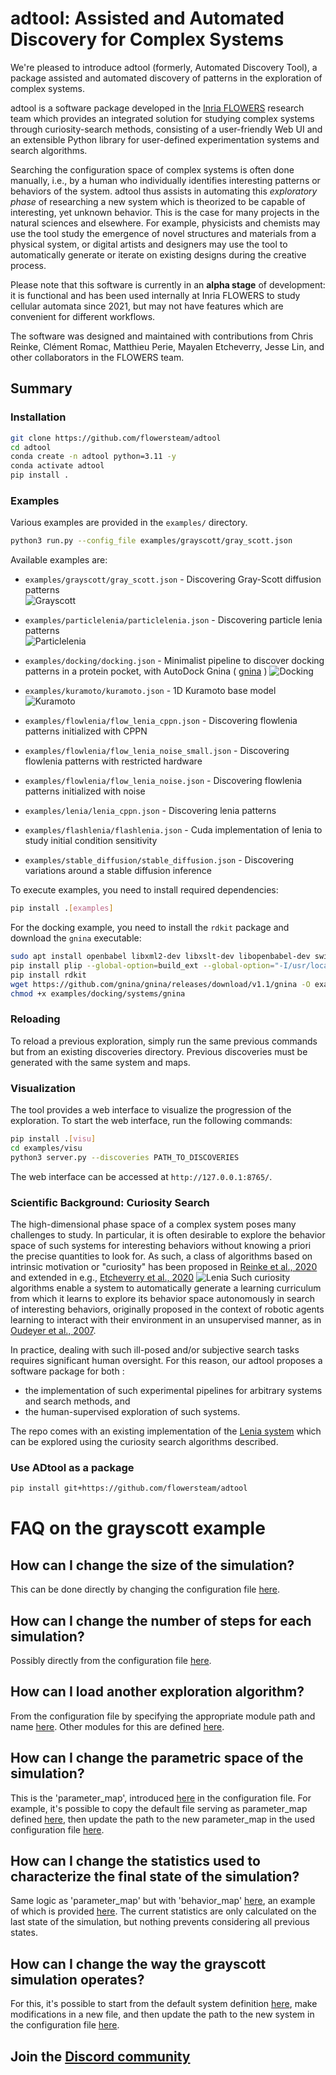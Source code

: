 # adtool: Assisted and Automated Discovery for Complex Systems


We're pleased to introduce adtool (formerly, Automated Discovery Tool), a
package assisted and automated discovery of patterns in the exploration of
complex systems.

adtool is a software package developed in the [Inria
FLOWERS](https://flowers.inria.fr) research team which provides an integrated
solution for studying complex systems through curiosity-search methods,
consisting of a user-friendly Web UI and an extensible Python library for
user-defined experimentation systems and search algorithms.

Searching the configuration space of complex systems is often done manually,
i.e., by a human who individually identifies interesting patterns or behaviors
of the system. adtool thus assists in automating this
_exploratory phase_ of researching a new system which is theorized to be capable
of interesting, yet unknown behavior. This is the case for many projects in the
natural sciences and elsewhere. For example, physicists and chemists may use the
tool study the emergence of novel structures and materials from a physical
system, or digital artists and designers may use the tool to automatically
generate or iterate on existing designs during the creative process.

Please note that this software is currently in an **alpha stage** of
development: it is functional and has been used internally at Inria FLOWERS to
study cellular automata since 2021, but may not have features which are
convenient for different workflows.

The software was designed and maintained with contributions from Chris Reinke,
Clément Romac, Matthieu Perie, Mayalen Etcheverry, Jesse Lin, and other
collaborators in the FLOWERS team.

## Summary

### Installation

```bash
git clone https://github.com/flowersteam/adtool
cd adtool
conda create -n adtool python=3.11 -y
conda activate adtool
pip install .
```


### Examples
Various examples are provided in the `examples/` directory.
```bash
python3 run.py --config_file examples/grayscott/gray_scott.json
``` 
Available examples are:
- `examples/grayscott/gray_scott.json` - Discovering Gray-Scott diffusion patterns  
![Grayscott](docs/images/grayscott.png)  


- `examples/particlelenia/particlelenia.json` - Discovering particle lenia patterns  
![Particlelenia](docs/images/particlelenia.png)  
- `examples/docking/docking.json` - Minimalist pipeline to discover docking patterns in a protein pocket, with AutoDock Gnina ( [gnina](https://github.com/gnina/gnina) )
![Docking](docs/images/docking.jpg)  
- `examples/kuramoto/kuramoto.json` - 1D Kuramoto base model  
![Kuramoto](docs/images/kuramoto.png)
- `examples/flowlenia/flow_lenia_cppn.json` - Discovering flowlenia patterns initialized with CPPN
- `examples/flowlenia/flow_lenia_noise_small.json` - Discovering flowlenia patterns with restricted hardware
- `examples/flowlenia/flow_lenia_noise.json` - Discovering flowlenia patterns initialized with noise
- `examples/lenia/lenia_cppn.json` - Discovering lenia patterns
- `examples/flashlenia/flashlenia.json` - Cuda implementation of lenia to study initial condition sensitivity
- `examples/stable_diffusion/stable_diffusion.json` - Discovering variations around a stable diffusion inference

To execute examples, you need to install required dependencies:
```bash
pip install .[examples]
```
For the docking example, you need to install the `rdkit` package and download the `gnina` executable:
```bash
sudo apt install openbabel libxml2-dev libxslt-dev libopenbabel-dev swig
pip install plip --global-option=build_ext --global-option="-I/usr/local/include/openbabel3" --global-option="-L/usr/local/lib"
pip install rdkit
wget https://github.com/gnina/gnina/releases/download/v1.1/gnina -O examples/docking/systems/gnina
chmod +x examples/docking/systems/gnina
```

### Reloading
To reload a previous exploration, simply run the same previous commands but from an existing discoveries directory. Previous discoveries must be generated with the same system and maps.


### Visualization
The tool provides a web interface to visualize the progression of the exploration. To start the web interface, run the following commands:
```bash
pip install .[visu]
cd examples/visu
python3 server.py --discoveries PATH_TO_DISCOVERIES
```
The web interface can be accessed at `http://127.0.0.1:8765/`.

### Scientific Background: Curiosity Search

The high-dimensional phase space of a complex system poses many challenges to
study. In particular, it is often desirable to explore the behavior space of
such systems for interesting behaviors without knowing a priori the precise
quantities to look for. As such, a class of algorithms based on intrinsic
motivation or "curiosity" has been proposed in [Reinke et al.,
2020](https://arxiv.org/abs/1908.06663) and extended in e.g., [Etcheverry et
al., 2020](https://arxiv.org/abs/2007.01195) ![Lenia](lenia.png) Such curiosity
algorithms enable a system to automatically generate a learning curriculum from
which it learns to explore its behavior space autonomously in search of
interesting behaviors, originally proposed in the context of robotic agents
learning to interact with their environment in an unsupervised manner, as in
[Oudeyer et al., 2007](https://ieeexplore.ieee.org/document/4141061).

In practice, dealing with such ill-posed and/or subjective search tasks requires
significant human oversight. For this reason, our adtool
proposes a software package for both :

- the implementation of such experimental pipelines for arbitrary systems and
  search methods, and
- the human-supervised exploration of such systems.

The repo comes with an existing implementation of the [Lenia
system](https://chakazul.github.io/lenia.html) which can be explored using the
curiosity search algorithms described.



### Use ADtool as a package
```bash
pip install git+https://github.com/flowersteam/adtool
```


# FAQ on the grayscott example

## How can I change the size of the simulation?
This can be done directly by changing the configuration file [here](https://github.com/flowersteam/adtool/blob/2f03270c64f19f24d539f2e4f45936ef892b5fd8/examples/grayscott/gray_scott.json#L11).

## How can I change the number of steps for each simulation?
Possibly directly from the configuration file [here](https://github.com/flowersteam/adtool/blob/2f03270c64f19f24d539f2e4f45936ef892b5fd8/examples/grayscott/gray_scott.json#L13).

## How can I load another exploration algorithm?
From the configuration file by specifying the appropriate module path and name [here](https://github.com/flowersteam/adtool/blob/2f03270c64f19f24d539f2e4f45936ef892b5fd8/examples/grayscott/gray_scott.json#L9).
Other modules for this are defined [here](https://github.com/flowersteam/adtool/tree/2f03270c64f19f24d539f2e4f45936ef892b5fd8/adtool/explorers).

## How can I change the parametric space of the simulation?
This is the 'parameter_map', introduced [here](https://github.com/flowersteam/adtool/blob/2f03270c64f19f24d539f2e4f45936ef892b5fd8/examples/grayscott/gray_scott.json#L21) in the configuration file.
For example, it's possible to copy the default file serving as parameter_map defined [here](https://github.com/flowersteam/adtool/blob/2f03270c64f19f24d539f2e4f45936ef892b5fd8/examples/grayscott/maps/GrayScottParameterMap.py), then update the path to the new parameter_map in the used configuration file [here](https://github.com/flowersteam/adtool/blob/2f03270c64f19f24d539f2e4f45936ef892b5fd8/examples/grayscott/gray_scott.json#L22).

## How can I change the statistics used to characterize the final state of the simulation?
Same logic as 'parameter_map' but with 'behavior_map' [here](https://github.com/flowersteam/adtool/blob/2f03270c64f19f24d539f2e4f45936ef892b5fd8/examples/grayscott/gray_scott.json#L21), an example of which is provided [here](https://github.com/flowersteam/adtool/blob/2f03270c64f19f24d539f2e4f45936ef892b5fd8/examples/grayscott/maps/GrayScottStatistics.py). The current statistics are only calculated on the last state of the simulation, but nothing prevents considering all previous states.

## How can I change the way the grayscott simulation operates?
For this, it's possible to start from the default system definition [here](https://github.com/flowersteam/adtool/blob/2f03270c64f19f24d539f2e4f45936ef892b5fd8/examples/grayscott/systems/GrayScott.py), make modifications in a new file, and then update the path to the new system in the configuration file [here](https://github.com/flowersteam/adtool/blob/2f03270c64f19f24d539f2e4f45936ef892b5fd8/examples/grayscott/gray_scott.json#L9).


## Join the [Discord community](https://discord.gg/yc5jhYM6u5)